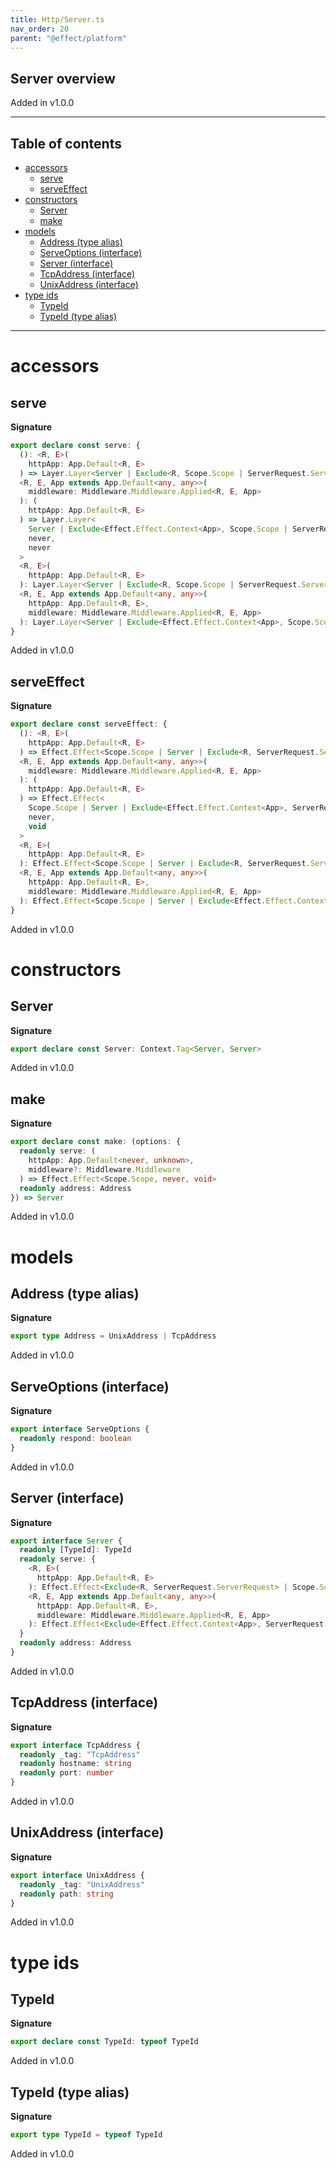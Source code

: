 ```yaml
---
title: Http/Server.ts
nav_order: 20
parent: "@effect/platform"
---
```


## Server overview

Added in v1.0.0

---

<h2 class="text-delta">Table of contents</h2>

- [accessors](#accessors)
  - [serve](#serve)
  - [serveEffect](#serveeffect)
- [constructors](#constructors)
  - [Server](#server)
  - [make](#make)
- [models](#models)
  - [Address (type alias)](#address-type-alias)
  - [ServeOptions (interface)](#serveoptions-interface)
  - [Server (interface)](#server-interface)
  - [TcpAddress (interface)](#tcpaddress-interface)
  - [UnixAddress (interface)](#unixaddress-interface)
- [type ids](#type-ids)
  - [TypeId](#typeid)
  - [TypeId (type alias)](#typeid-type-alias)

---

# accessors

## serve

**Signature**

```ts
export declare const serve: {
  (): <R, E>(
    httpApp: App.Default<R, E>
  ) => Layer.Layer<Server | Exclude<R, Scope.Scope | ServerRequest.ServerRequest>, never, never>
  <R, E, App extends App.Default<any, any>>(
    middleware: Middleware.Middleware.Applied<R, E, App>
  ): (
    httpApp: App.Default<R, E>
  ) => Layer.Layer<
    Server | Exclude<Effect.Effect.Context<App>, Scope.Scope | ServerRequest.ServerRequest>,
    never,
    never
  >
  <R, E>(
    httpApp: App.Default<R, E>
  ): Layer.Layer<Server | Exclude<R, Scope.Scope | ServerRequest.ServerRequest>, never, never>
  <R, E, App extends App.Default<any, any>>(
    httpApp: App.Default<R, E>,
    middleware: Middleware.Middleware.Applied<R, E, App>
  ): Layer.Layer<Server | Exclude<Effect.Effect.Context<App>, Scope.Scope | ServerRequest.ServerRequest>, never, never>
}
```

Added in v1.0.0

## serveEffect

**Signature**

```ts
export declare const serveEffect: {
  (): <R, E>(
    httpApp: App.Default<R, E>
  ) => Effect.Effect<Scope.Scope | Server | Exclude<R, ServerRequest.ServerRequest>, never, void>
  <R, E, App extends App.Default<any, any>>(
    middleware: Middleware.Middleware.Applied<R, E, App>
  ): (
    httpApp: App.Default<R, E>
  ) => Effect.Effect<
    Scope.Scope | Server | Exclude<Effect.Effect.Context<App>, ServerRequest.ServerRequest>,
    never,
    void
  >
  <R, E>(
    httpApp: App.Default<R, E>
  ): Effect.Effect<Scope.Scope | Server | Exclude<R, ServerRequest.ServerRequest>, never, void>
  <R, E, App extends App.Default<any, any>>(
    httpApp: App.Default<R, E>,
    middleware: Middleware.Middleware.Applied<R, E, App>
  ): Effect.Effect<Scope.Scope | Server | Exclude<Effect.Effect.Context<App>, ServerRequest.ServerRequest>, never, void>
}
```

Added in v1.0.0

# constructors

## Server

**Signature**

```ts
export declare const Server: Context.Tag<Server, Server>
```

Added in v1.0.0

## make

**Signature**

```ts
export declare const make: (options: {
  readonly serve: (
    httpApp: App.Default<never, unknown>,
    middleware?: Middleware.Middleware
  ) => Effect.Effect<Scope.Scope, never, void>
  readonly address: Address
}) => Server
```

Added in v1.0.0

# models

## Address (type alias)

**Signature**

```ts
export type Address = UnixAddress | TcpAddress
```

Added in v1.0.0

## ServeOptions (interface)

**Signature**

```ts
export interface ServeOptions {
  readonly respond: boolean
}
```

Added in v1.0.0

## Server (interface)

**Signature**

```ts
export interface Server {
  readonly [TypeId]: TypeId
  readonly serve: {
    <R, E>(
      httpApp: App.Default<R, E>
    ): Effect.Effect<Exclude<R, ServerRequest.ServerRequest> | Scope.Scope, never, void>
    <R, E, App extends App.Default<any, any>>(
      httpApp: App.Default<R, E>,
      middleware: Middleware.Middleware.Applied<R, E, App>
    ): Effect.Effect<Exclude<Effect.Effect.Context<App>, ServerRequest.ServerRequest> | Scope.Scope, never, void>
  }
  readonly address: Address
}
```

Added in v1.0.0

## TcpAddress (interface)

**Signature**

```ts
export interface TcpAddress {
  readonly _tag: "TcpAddress"
  readonly hostname: string
  readonly port: number
}
```

Added in v1.0.0

## UnixAddress (interface)

**Signature**

```ts
export interface UnixAddress {
  readonly _tag: "UnixAddress"
  readonly path: string
}
```

Added in v1.0.0

# type ids

## TypeId

**Signature**

```ts
export declare const TypeId: typeof TypeId
```

Added in v1.0.0

## TypeId (type alias)

**Signature**

```ts
export type TypeId = typeof TypeId
```

Added in v1.0.0
